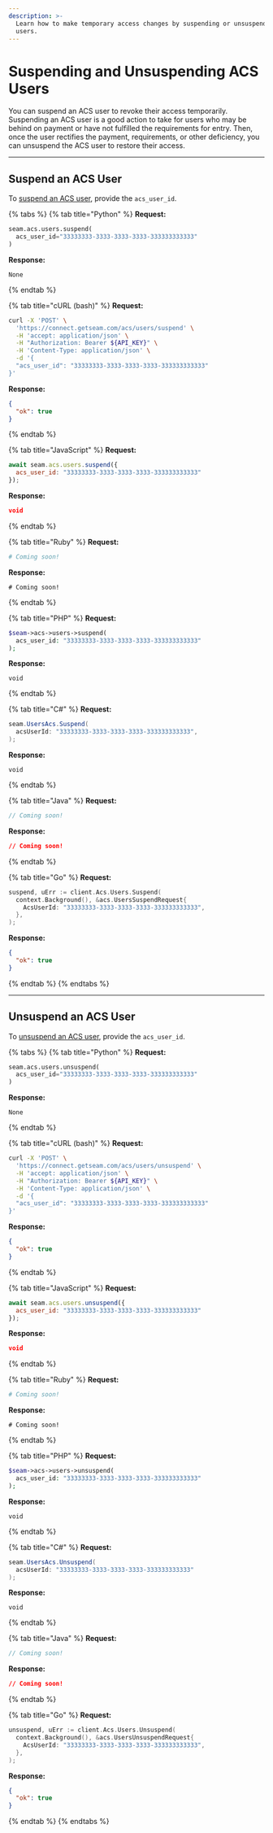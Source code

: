 ```yaml
---
description: >-
  Learn how to make temporary access changes by suspending or unsuspending ACS
  users.
---
```


# Suspending and Unsuspending ACS Users

You can suspend an ACS user to revoke their access temporarily. Suspending an ACS user is a good action to take for users who may be behind on payment or have not fulfilled the requirements for entry. Then, once the user rectifies the payment, requirements, or other deficiency, you can unsuspend the ACS user to restore their access.

***

## Suspend an ACS User

To [suspend an ACS user](../../../api-clients/access-control-systems/users/suspend-a-user.md), provide the `acs_user_id`.

{% tabs %}
{% tab title="Python" %}
**Request:**

```python
seam.acs.users.suspend(
  acs_user_id="33333333-3333-3333-3333-333333333333"
)
```

**Response:**

```
None
```
{% endtab %}

{% tab title="cURL (bash)" %}
**Request:**

```bash
curl -X 'POST' \
  'https://connect.getseam.com/acs/users/suspend' \
  -H 'accept: application/json' \
  -H "Authorization: Bearer ${API_KEY}" \
  -H 'Content-Type: application/json' \
  -d '{
  "acs_user_id": "33333333-3333-3333-3333-333333333333"
}'
```

**Response:**

```json
{
  "ok": true
}
```
{% endtab %}

{% tab title="JavaScript" %}
**Request:**

```javascript
await seam.acs.users.suspend({
  acs_user_id: "33333333-3333-3333-3333-333333333333"
});
```

**Response:**

```json
void
```
{% endtab %}

{% tab title="Ruby" %}
**Request:**

```ruby
# Coming soon!
```

**Response:**

```
# Coming soon!
```
{% endtab %}

{% tab title="PHP" %}
**Request:**

```php
$seam->acs->users->suspend(
  acs_user_id: "33333333-3333-3333-3333-333333333333"
);
```

**Response:**

```
void
```
{% endtab %}

{% tab title="C#" %}
**Request:**

```csharp
seam.UsersAcs.Suspend(
  acsUserId: "33333333-3333-3333-3333-333333333333",
);
```

**Response:**

```
void
```
{% endtab %}

{% tab title="Java" %}
**Request:**

```java
// Coming soon!
```

**Response:**

```json
// Coming soon!
```
{% endtab %}

{% tab title="Go" %}
**Request:**

```go
suspend, uErr := client.Acs.Users.Suspend(
  context.Background(), &acs.UsersSuspendRequest{
    AcsUserId: "33333333-3333-3333-3333-333333333333",
  },
);
```

**Response:**

```json
{
  "ok": true
}
```
{% endtab %}
{% endtabs %}

***

## Unsuspend an ACS User

To [unsuspend an ACS user](../../../api-clients/access-control-systems/users/unsuspend-a-user.md), provide the `acs_user_id`.

{% tabs %}
{% tab title="Python" %}
**Request:**

```python
seam.acs.users.unsuspend(
  acs_user_id="33333333-3333-3333-3333-333333333333"
)
```

**Response:**

```
None
```
{% endtab %}

{% tab title="cURL (bash)" %}
**Request:**

```bash
curl -X 'POST' \
  'https://connect.getseam.com/acs/users/unsuspend' \
  -H 'accept: application/json' \
  -H "Authorization: Bearer ${API_KEY}" \
  -H 'Content-Type: application/json' \
  -d '{
  "acs_user_id": "33333333-3333-3333-3333-333333333333"
}'
```

**Response:**

```json
{
  "ok": true
}
```
{% endtab %}

{% tab title="JavaScript" %}
**Request:**

```javascript
await seam.acs.users.unsuspend({
  acs_user_id: "33333333-3333-3333-3333-333333333333"
});
```

**Response:**

```json
void
```
{% endtab %}

{% tab title="Ruby" %}
**Request:**

```ruby
# Coming soon!
```

**Response:**

```
# Coming soon!
```
{% endtab %}

{% tab title="PHP" %}
**Request:**

```php
$seam->acs->users->unsuspend(
  acs_user_id: "33333333-3333-3333-3333-333333333333"
);
```

**Response:**

```
void
```
{% endtab %}

{% tab title="C#" %}
**Request:**

```csharp
seam.UsersAcs.Unsuspend(
  acsUserId: "33333333-3333-3333-3333-333333333333"
);
```

**Response:**

```
void
```
{% endtab %}

{% tab title="Java" %}
**Request:**

```java
// Coming soon!
```

**Response:**

```json
// Coming soon!
```
{% endtab %}

{% tab title="Go" %}
**Request:**

```go
unsuspend, uErr := client.Acs.Users.Unsuspend(
  context.Background(), &acs.UsersUnsuspendRequest{
    AcsUserId: "33333333-3333-3333-3333-333333333333",
  },
);
```

**Response:**

```json
{
  "ok": true
}
```
{% endtab %}
{% endtabs %}
